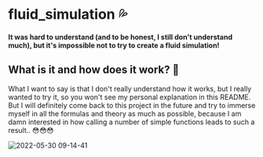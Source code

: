 # fluid_simulation 💦
#### It was hard to understand (and to be honest, I still don't understand much), but it's impossible not to try to create a fluid simulation!

## What is it and how does it work? :eyes:

What I want to say is that I don't really understand how it works, but I really wanted to try it, so you won't see my personal explanation in this README.  
But I will definitely come back to this project in the future and try to immerse myself in all the formulas and theory as much as possible, because I am damn interested in how calling a number of simple functions leads to such a result.. 😳😳😳

![2022-05-30 09-14-41](https://user-images.githubusercontent.com/56264511/170929137-3c31a566-7493-4134-9e86-f46efa74a928.gif)
